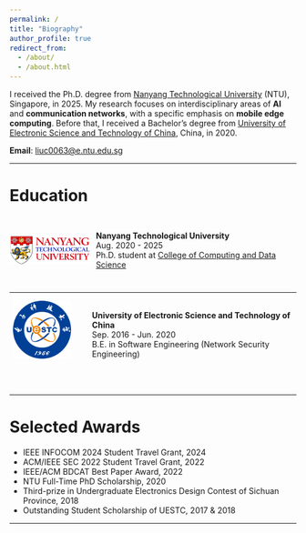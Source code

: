```yaml
---
permalink: /
title: "Biography"
author_profile: true
redirect_from: 
  - /about/
  - /about.html
---
```


I received the Ph.D. degree from [Nanyang Technological University](https://www.ntu.edu.sg/) (NTU), Singapore, in 2025. My research focuses on interdisciplinary areas of **AI** and **communication networks**, with a specific emphasis on **mobile edge computing**. Before that, I received a Bachelor’s degree from [University of Electronic Science and Technology of China](https://www.uestc.edu.cn/), China, in 2020.

**Email**: liuc0063@e.ntu.edu.sg

<hr>

# Education 

<div style="display: flex; align-items: center;">
    <div style="width: 150px; height: 120px; margin-right: 10px;">
        <img src="../images/NTU_Logo.png" alt="NTU Logo" style="width: 100%; height: 100%; object-fit: contain;" />
    </div>
    <div>
        <b>Nanyang Technological University</b> <br>
        Aug. 2020 - 2025  <br>
        Ph.D. student at <a href="https://www.ntu.edu.sg/computing">College of Computing and Data Science</a>
<!--         Also affiliated with <a href="https://www.ntu.edu.sg/erian">Energy Research Institute @ NTU</a> -->
    </div>
</div>

---


<div style="display: flex; align-items: center;">
    <div style="width: 150px; height: 120px; margin-right: 10px;">
        <img src="../images/UESTC_Logo.png" alt="UESTC Logo" style="width: 85%; height: 85%; object-fit: contain;" />
    </div>
    <div>
        <b>University of Electronic Science and Technology of China</b> <br>
        Sep. 2016 - Jun. 2020 <br>
        B.E. in Software Engineering (Network Security Engineering)
    </div>
</div>

&nbsp;

<hr>

# Selected Awards
+ IEEE INFOCOM 2024 Student Travel Grant, 2024
+ ACM/IEEE SEC 2022 Student Travel Grant, 2022
+ IEEE/ACM BDCAT Best Paper Award, 2022
+ NTU Full-Time PhD Scholarship, 2020
+ Third-prize in Undergraduate Electronics Design Contest of Sichuan Province, 2018
+ Outstanding Student Scholarship of UESTC, 2017 & 2018
  
<hr>

